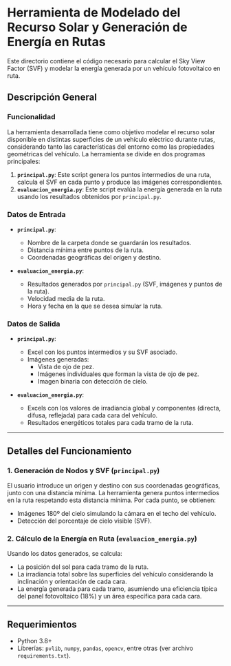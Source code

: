 # Herramienta de Modelado del Recurso Solar y Generación de Energía en Rutas

Este directorio contiene el código necesario para calcular el Sky View Factor (SVF) y modelar la energía generada por un vehículo fotovoltaico en ruta.

## Descripción General

### Funcionalidad
La herramienta desarrollada tiene como objetivo modelar el recurso solar disponible en distintas superficies de un vehículo eléctrico durante rutas, considerando tanto las características del entorno como las propiedades geométricas del vehículo. La herramienta se divide en dos programas principales:

1. **`principal.py`**: Este script genera los puntos intermedios de una ruta, calcula el SVF en cada punto y produce las imágenes correspondientes.
2. **`evaluacion_energia.py`**: Este script evalúa la energía generada en la ruta usando los resultados obtenidos por `principal.py`.

### Datos de Entrada
- **`principal.py`**:
  - Nombre de la carpeta donde se guardarán los resultados.
  - Distancia mínima entre puntos de la ruta.
  - Coordenadas geográficas del origen y destino.

- **`evaluacion_energia.py`**:
  - Resultados generados por `principal.py` (SVF, imágenes y puntos de la ruta).
  - Velocidad media de la ruta.
  - Hora y fecha en la que se desea simular la ruta.

### Datos de Salida
- **`principal.py`**:
  - Excel con los puntos intermedios y su SVF asociado.
  - Imágenes generadas:
    - Vista de ojo de pez.
    - Imágenes individuales que forman la vista de ojo de pez.
    - Imagen binaria con detección de cielo.

- **`evaluacion_energia.py`**:
  - Excels con los valores de irradiancia global y componentes (directa, difusa, reflejada) para cada cara del vehículo.
  - Resultados energéticos totales para cada tramo de la ruta.

---

## Detalles del Funcionamiento

### 1. Generación de Nodos y SVF (`principal.py`)
El usuario introduce un origen y destino con sus coordenadas geográficas, junto con una distancia mínima. La herramienta genera puntos intermedios en la ruta respetando esta distancia mínima. Por cada punto, se obtienen:
- Imágenes 180º del cielo simulando la cámara en el techo del vehículo.
- Detección del porcentaje de cielo visible (SVF).

### 2. Cálculo de la Energía en Ruta (`evaluacion_energia.py`)
Usando los datos generados, se calcula:
- La posición del sol para cada tramo de la ruta.
- La irradiancia total sobre las superficies del vehículo considerando la inclinación y orientación de cada cara.
- La energía generada para cada tramo, asumiendo una eficiencia típica del panel fotovoltaico (18%) y un área específica para cada cara.

---

## Requerimientos
- Python 3.8+
- Librerías: `pvlib`, `numpy`, `pandas`, `opencv`, entre otras (ver archivo `requirements.txt`).
